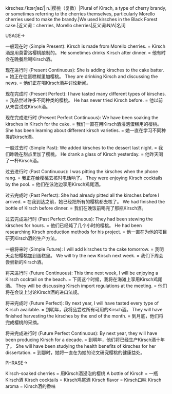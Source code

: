 kirsches:/ˈkɪərʃəz/| n.|樱桃（复数）|Plural of Kirsch, a type of cherry brandy, or sometimes referring to the cherries themselves, particularly Morello cherries used to make the brandy.|We used kirsches in the Black Forest cake.|近义词：cherries, Morello cherries|反义词:N/A|名词

USAGE->

一般现在时 (Simple Present):
Kirsch is made from Morello cherries. = Kirsch酒是用莫雷洛樱桃酿制的。
He sometimes drinks Kirsch after dinner. = 他有时会在晚餐后喝Kirsch酒。

现在进行时 (Present Continuous):
She is adding kirsches to the cake batter. = 她正在往蛋糕糊里加樱桃。
They are drinking Kirsch and discussing the news. = 他们正在喝Kirsch酒并讨论新闻。

现在完成时 (Present Perfect):
I have tasted many different types of kirsches. = 我品尝过许多不同种类的樱桃。
He has never tried Kirsch before. = 他以前从未尝试过Kirsch酒。

现在完成进行时 (Present Perfect Continuous):
We have been soaking the kirsches in Kirsch for the cake. = 我们一直在用Kirsch酒浸泡蛋糕用的樱桃。
She has been learning about different kirsch varieties. = 她一直在学习不同种类的kirsch酒。

一般过去时 (Simple Past):
We added kirsches to the dessert last night. = 我们昨晚在甜点里加了樱桃。
He drank a glass of Kirsch yesterday. = 他昨天喝了一杯Kirsch酒。


过去进行时 (Past Continuous):
I was pitting the kirsches when the phone rang. = 我正在给樱桃去核时电话响了。
They were enjoying Kirsch cocktails by the pool. = 他们在泳池边享用Kirsch鸡尾酒。

过去完成时 (Past Perfect):
She had already pitted all the kirsches before I arrived. = 在我到达之前，她已经把所有的樱桃都去核了。
We had finished the bottle of Kirsch before dinner. = 我们在晚饭前喝完了那瓶Kirsch酒。

过去完成进行时 (Past Perfect Continuous):
They had been stewing the kirsches for hours. = 他们已经炖了几个小时的樱桃。
He had been researching Kirsch production methods for his project. = 他一直在为他的项目研究Kirsch酒的生产方法。


一般将来时 (Simple Future):
I will add kirsches to the cake tomorrow. = 我明天会把樱桃加到蛋糕里。
We will try the new Kirsch next week. = 我们下周会尝尝新的Kirsch酒。

将来进行时 (Future Continuous):
This time next week, I will be enjoying a Kirsch cocktail on the beach. = 下周这个时候，我将在海滩上享用Kirsch鸡尾酒。
They will be discussing Kirsch import regulations at the meeting. = 他们将在会议上讨论Kirsch酒的进口法规。

将来完成时 (Future Perfect):
By next year, I will have tasted every type of Kirsch available. = 到明年，我将品尝过所有可用的Kirsch酒。
They will have finished harvesting the kirsches by the end of the month. = 到月底，他们将完成樱桃的采摘。

将来完成进行时 (Future Perfect Continuous):
By next year, they will have been producing Kirsch for a decade. = 到明年，他们将已经生产Kirsch酒十年了。
She will have been studying the health benefits of kirsches for her dissertation. = 到那时，她将一直在为她的论文研究樱桃的健康益处。


PHRASE->

Kirsch-soaked cherries = 用Kirsch酒浸泡的樱桃
A bottle of Kirsch = 一瓶Kirsch酒
Kirsch cocktails = Kirsch鸡尾酒
Kirsch flavor = Kirsch口味
Kirsch aroma = Kirsch酒的香味
